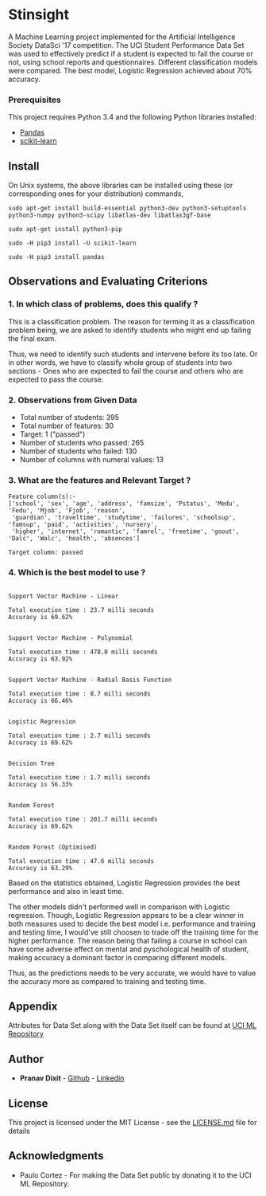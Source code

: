 # Stinsight
A Machine Learning project implemented for the Artificial Intelligence Society DataSci '17 competition. The UCI Student Performance Data Set was used to effectively predict if a student is expected to fail the course or not, using school reports and questionnaires. Different classification models were compared. The best model, Logistic Regression achieved about 70% accuracy.


### Prerequisites

This project requires Python 3.4 and the following Python libraries installed:

- [Pandas](http://pandas.pydata.org/)
- [scikit-learn](http://scikit-learn.org/stable/)


## Install

On Unix systems, the above libraries can be installed using these (or corresponding ones for your distribution) commands,

```
sudo apt-get install build-essential python3-dev python3-setuptools python3-numpy python3-scipy libatlas-dev libatlas3gf-base

sudo apt-get install python3-pip

sudo -H pip3 install -U scikit-learn

sudo -H pip3 install pandas
```

## Observations and Evaluating Criterions

### 1. In which class of problems, does this qualify ?

This is a classification problem. The reason for terming it as a classification problem being, we are asked to identify students who might end up failing the final exam. 

Thus, we need to identify such students and intervene before its too late. Or in other words, we have to classify whole group of students into two sections - Ones who are expected to fail the course and others who are expected to pass the course.

### 2. Observations from Given Data

- Total number of students: 395
- Total number of features: 30
- Target: 1 ("passed")
- Number of students who passed: 265
- Number of students who failed: 130
- Number of columns with numeral values: 13

### 3. What are the features and Relevant Target ?

```
Feature column(s):-
['school', 'sex', 'age', 'address', 'famsize', 'Pstatus', 'Medu', 'Fedu', 'Mjob', 'Fjob', 'reason',
 'guardian', 'traveltime', 'studytime', 'failures', 'schoolsup', 'famsup', 'paid', 'activities', 'nursery',
 'higher', 'internet', 'romantic', 'famrel', 'freetime', 'goout', 'Dalc', 'Walc', 'health', 'absences']

Target column: passed
```


### 4. Which is the best model to use ?

```

Support Vector Machine - Linear 

Total execution time : 23.7 milli seconds
Accuracy is 69.62%


Support Vector Machine - Polynomial 

Total execution time : 478.0 milli seconds
Accuracy is 63.92%


Support Vector Machine - Radial Basis Function 

Total execution time : 8.7 milli seconds
Accuracy is 66.46%


Logistic Regression 

Total execution time : 2.7 milli seconds
Accuracy is 69.62%


Decision Tree 

Total execution time : 1.7 milli seconds
Accuracy is 56.33%


Random Forest 

Total execution time : 201.7 milli seconds
Accuracy is 69.62%


Random Forest (Optimised) 

Total execution time : 47.6 milli seconds
Accuracy is 63.29%

```

Based on the statistics obtained, Logistic Regression provides the best performance and also in least time. 

The other models didn't performed well in comparison with Logistic regression. Though, Logistic Regression appears to be a clear winner in both measures used to decide the best model i.e. performance and training and testing time, I would've still choosen to trade off the training time for the higher performance. The reason being that failing a course in school can have some adverse effect on mental and pyschological health of student, making accuracy a dominant factor in comparing different models.

Thus, as the predictions needs to be very accurate, we would have to value the accuracy more as compared to training and testing time.


## Appendix

Attributes for Data Set along with the Data Set itself can be found at [UCI ML Repository](https://archive.ics.uci.edu/ml/datasets/Student+Performance)


## Author

* **Pranav Dixit** - [Github](https://github.com/prnvdixit) - [Linkedin](https://www.linkedin.com/in/prnvdixit/)


## License

This project is licensed under the MIT License - see the [LICENSE.md](LICENSE.md) file for details

## Acknowledgments

* Paulo Cortez - For making the Data Set public by donating it to the UCI ML Repository.
